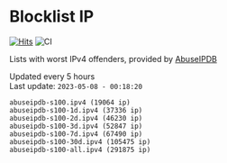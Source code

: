 # Blocklist IP

[![Hits](https://hits.seeyoufarm.com/api/count/incr/badge.svg?url=https%3A%2F%2Fgithub.com%2Fborestad%2Fblocklist-ip%2F&count_bg=%2379C83D&title_bg=%23555555&icon=&icon_color=%23E7E7E7&title=hits&edge_flat=false)](https://hits.seeyoufarm.com)  ![CI](https://img.shields.io/github/workflow/status/borestad/blocklist-ip/CI?style=flat-square)

Lists with worst IPv4 offenders, provided by [AbuseIPDB](https://www.abuseipdb.com/)

<!-- FOOTER-PLACEHOLDER -->
Updated every 5 hours<br>
Last update: `2023-05-08 - 00:18:20`
```
abuseipdb-s100.ipv4 (19064 ip)
abuseipdb-s100-1d.ipv4 (37336 ip)
abuseipdb-s100-2d.ipv4 (46230 ip)
abuseipdb-s100-3d.ipv4 (52847 ip)
abuseipdb-s100-7d.ipv4 (67490 ip)
abuseipdb-s100-30d.ipv4 (105475 ip)
abuseipdb-s100-all.ipv4 (291875 ip)
```
